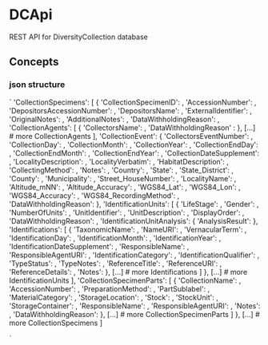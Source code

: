 # DCApi
REST API for DiversityCollection database

## Concepts

### json structure

`
'CollectionSpecimens': [
	{
		'CollectionSpecimenID': ,
		'AccessionNumber': ,
		'DepositorsAccessionNumber': ,
		'DepositorsName': ,
		'ExternalIdentifier': ,
		'OriginalNotes': ,
		'AdditionalNotes': ,
		'DataWithholdingReason': ,
		'CollectionAgents': [
			{
				'CollectorsName': ,
				'DataWithholdingReason' : 
			},
			[...] # more CollectionAgents
		],
		'CollectionEvent': {
			'CollectorsEventNumber': ,
			'CollectionDay': ,
			'CollectionMonth': ,
			'CollectionYear': ,
			'CollectionEndDay': ,
			'CollectionEndMonth': ,
			'CollectionEndYear': ,
			'CollectionDateSupplement': ,
			'LocalityDescription': ,
			'LocalityVerbatim': ,
			'HabitatDescription': ,
			'CollectingMethod': ,
			'Notes': ,
			'Country': ,
			'State': ,
			'State_District': ,
			'County': ,
			'Municipality': ,
			'Street_HouseNumber': ,
			'LocalityName': ,
			'Altitude_mNN': ,
			'Altitude_Accuracy': ,
			'WGS84_Lat': ,
			'WGS84_Lon': ,
			'WGS84_Accuracy': ,
			'WGS84_RecordingMethod': ,
			'DataWithholdingReason': 
		},
		'IdentificationUnits': [
			{
				'LifeStage': ,
				'Gender': ,
				'NumberOfUnits': ,
				'UnitIdentifier': ,
				'UnitDescription': ,
				'DisplayOrder': ,
				'DataWithholdingReason': ,
				'IdentificationUnitAnalysis': {
					'AnalysisResult': 
				},
				'Identifications': [
					{
						'TaxonomicName': ,
						'NameURI': ,
						'VernacularTerm': ,
						'IdentificationDay': ,
						'IdentificationMonth': ,
						'IdentificationYear': ,
						'IdentificationDateSupplement': ,
						'ResponsibleName': ,
						'ResponsibleAgentURI': ,
						'IdentificationCategory': ,
						'IdentificationQualifier': ,
						'TypeStatus': ,
						'TypeNotes': ,
						'ReferenceTitle': ,
						'ReferenceURI': ,
						'ReferenceDetails': ,
						'Notes': 
					},
					[...] # more Identifications
				]
			},
			[...] # more IdentificationUnits
		],
		'CollectionSpecimenParts': [
			{
				'CollectionName': ,
				'AccessionNumber': ,
				'PreparationMethod': ,
				'PartSublabel': ,
				'MaterialCategory': ,
				'StorageLocation': ,
				'Stock': ,
				'StockUnit': ,
				'StorageContainer': ,
				'ResponsibleName': ,
				'ResponsibleAgentURI': ,
				'Notes': ,
				'DataWithholdingReason': 
			},
			[...] # more CollectionSpecimenParts
		]
	},
	[...] # more CollectionSpecimens
]

`



